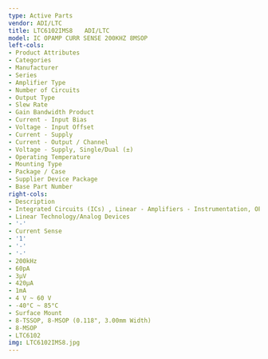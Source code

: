 ```yaml
---
type: Active Parts
vendor: ADI/LTC
title: LTC6102IMS8　　ADI/LTC
model: IC OPAMP CURR SENSE 200KHZ 8MSOP
left-cols:
- Product Attributes
- Categories
- Manufacturer
- Series
- Amplifier Type
- Number of Circuits
- Output Type
- Slew Rate
- Gain Bandwidth Product
- Current - Input Bias
- Voltage - Input Offset
- Current - Supply
- Current - Output / Channel
- Voltage - Supply, Single/Dual (±)
- Operating Temperature
- Mounting Type
- Package / Case
- Supplier Device Package
- Base Part Number
right-cols:
- Description
- Integrated Circuits (ICs) , Linear - Amplifiers - Instrumentation, OP Amps, Buffer Amps
- Linear Technology/Analog Devices
- '-'
- Current Sense
- '1'
- '-'
- '-'
- 200kHz
- 60pA
- 3µV
- 420µA
- 1mA
- 4 V ~ 60 V
- -40°C ~ 85°C
- Surface Mount
- 8-TSSOP, 8-MSOP (0.118", 3.00mm Width)
- 8-MSOP
- LTC6102
img: LTC6102IMS8.jpg
---
```


